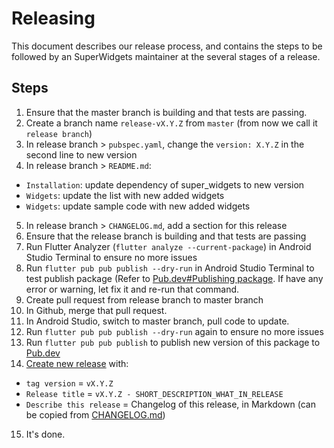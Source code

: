# Releasing
This document describes our release process, and contains the steps to be followed by an SuperWidgets maintainer at the several stages of a release.

## Steps
1. Ensure that the master branch is building and that tests are passing.
2. Create a branch name `release-vX.Y.Z` from `master` (from now we call it `release branch`)
3. In release branch > `pubspec.yaml`, change the `version: X.Y.Z` in the second line to new version
4. In release branch > `README.md`:
- `Installation`: update dependency of super_widgets to new version
- `Widgets`: update the list with new added widgets
- `Widgets`: update sample code with new added widgets
5. In release branch > `CHANGELOG.md`, add a section for this release
6. Ensure that the release branch is building and that tests are passing
7. Run Flutter Analyzer (`flutter analyze --current-package`) in Android Studio Terminal to ensure no more issues
8. Run `flutter pub pub publish --dry-run` in Android Studio Terminal to test publish package (Refer to [Pub.dev#Publishing package](https://flutter.dev/docs/development/packages-and-plugins/developing-packages). If have any error or warning, let fix it and re-run that command.
9. Create pull request from release branch to master branch
10. In Github, merge that pull request.
11. In Android Studio, switch to master branch, pull code to update.
12. Run `flutter pub pub publish --dry-run` again to ensure no more issues
13. Run `flutter pub pub publish` to publish new version of this package to [Pub.dev](https://pub.dev/packages/super_widgets)
14. [Create new release](https://github.com/fluttervn/super_widgets/releases/new) with:
- `tag version` = `vX.Y.Z`
- `Release title` = `vX.Y.Z - SHORT_DESCRIPTION_WHAT_IN_RELEASE`
- `Describe this release` = Changelog of this release, in Markdown (can be copied from [CHANGELOG.md](https://github.com/fluttervn/super_widgets/blob/master/CHANGELOG.md))
15. It's done.
